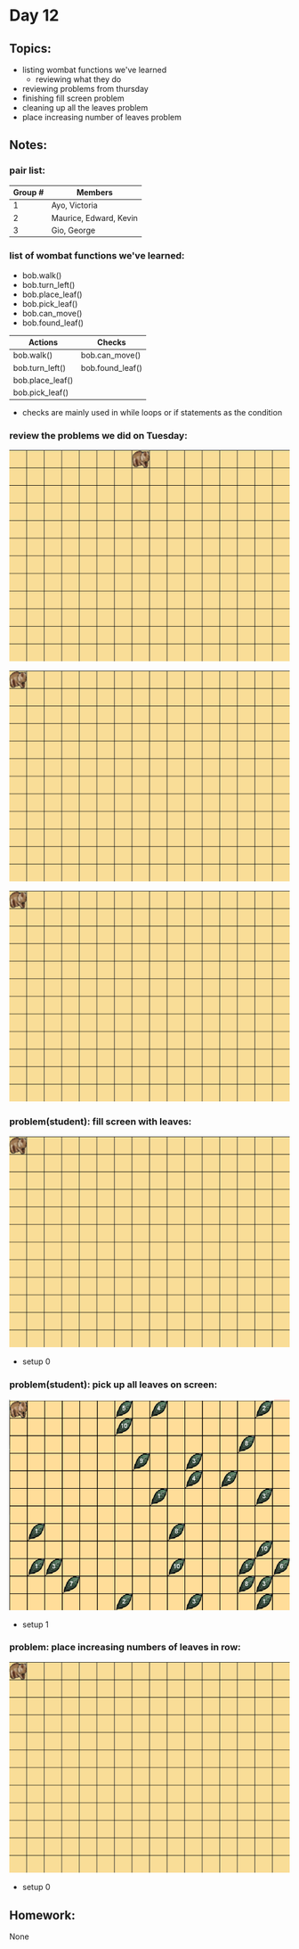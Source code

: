 
# Day 12

## Topics:

- listing wombat functions we've learned
    - reviewing what they do
- reviewing problems from thursday
- finishing fill screen problem
- cleaning up all the leaves problem
- place increasing number of leaves problem

## Notes:

### pair list:

|Group # | Members  |
|---|---|
1 | Ayo, Victoria
2 | Maurice, Edward, Kevin
3 | Gio, George


### list of wombat functions we've learned:

- bob.walk()
- bob.turn_left()
- bob.place_leaf()
- bob.pick_leaf()
- bob.can_move()
- bob.found_leaf()


| Actions | Checks |
| --- | --- |
bob.walk() | bob.can_move()
bob.turn_left() | bob.found_leaf()
bob.place_leaf() |
bob.pick_leaf() |

- checks are mainly used in while loops or if statements as the condition


### review the problems we did on Tuesday:

![](/gifs/new9/diamond.gif)

![](/gifs/new10/fill_row.gif)

![](/gifs/new10/screen_outline.gif)


### problem(student): fill screen with leaves:

![](/gifs/new10/fill_screen.gif)

- setup 0


### problem(student): pick up all leaves on screen:

![](/gifs/new11/world1.gif)

- setup 1

### problem: place increasing numbers of leaves in row:

![](/gifs/new10/place_increasing.gif)

- setup 0

## Homework:

None

